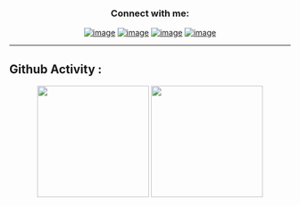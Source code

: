 
<h3 align="center">Connect with me:</h3>
<div align="center">

[![image](https://img.shields.io/badge/Instagram-E4405F?style=for-the-badge&logo=instagram&logoColor=white)](https://www.instagram.com/mazdak.1111)
[![image](https://img.shields.io/badge/Gmail-D14836?style=for-the-badge&logo=gmail&logoColor=white)](mailto:contact@mazdak.dev)
[![image](https://img.shields.io/badge/Twitter-blue?style=for-the-badge&logo=Twitter&logoColor=white)](https://twitter.com/mazdak.1111)
[![image](https://img.shields.io/badge/Telegram-blue?style=for-the-badge&logo=Telegram&logoColor=white)](https://t.me/i_mazdak)

</div>

- - - -

## Github Activity :

<p align= "center">
  
  <img height= "200" src="https://github-readme-stats-git-masterrstaa-rickstaa.vercel.app/api?username=Mazdakdev&theme=react&show_icons=true&include_all_commits=true&count_private=true" />
  <img height="200"  src="https://github-readme-stats-git-masterrstaa-rickstaa.vercel.app/api/top-langs/?username=Mazdakdev&theme=react&layout=compact&langs_count=10&count_private=true" />
</p>

